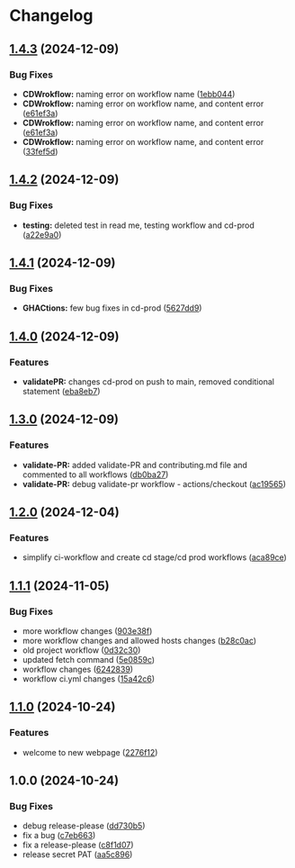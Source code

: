 # Changelog

## [1.4.3](https://github.com/Morethanatester/django-benpavey/compare/v1.4.2...v1.4.3) (2024-12-09)


### Bug Fixes

* **CDWrokflow:** naming error on workflow name ([1ebb044](https://github.com/Morethanatester/django-benpavey/commit/1ebb0449bdb0172f2dcf451e1d8f51fe3e35d28b))
* **CDWrokflow:** naming error on workflow name, and content error ([e61ef3a](https://github.com/Morethanatester/django-benpavey/commit/e61ef3a6f0f38145a03e7176823971dd6959c8c0))
* **CDWrokflow:** naming error on workflow name, and content error ([e61ef3a](https://github.com/Morethanatester/django-benpavey/commit/e61ef3a6f0f38145a03e7176823971dd6959c8c0))
* **CDWrokflow:** naming error on workflow name, and content error ([33fef5d](https://github.com/Morethanatester/django-benpavey/commit/33fef5db13781c58accaf6d964421f504ebe1fca))

## [1.4.2](https://github.com/Morethanatester/django-benpavey/compare/v1.4.1...v1.4.2) (2024-12-09)


### Bug Fixes

* **testing:** deleted test in read me, testing workflow and cd-prod ([a22e9a0](https://github.com/Morethanatester/django-benpavey/commit/a22e9a037b514718e71115b75cbb630950ab5d52))

## [1.4.1](https://github.com/Morethanatester/django-benpavey/compare/v1.4.0...v1.4.1) (2024-12-09)


### Bug Fixes

* **GHACtions:** few bug fixes in cd-prod ([5627dd9](https://github.com/Morethanatester/django-benpavey/commit/5627dd9ef503c9f64055d1c3a3a884eeea0fd98d))

## [1.4.0](https://github.com/Morethanatester/django-benpavey/compare/v1.3.0...v1.4.0) (2024-12-09)


### Features

* **validatePR:** changes cd-prod on push to main, removed conditional statement ([eba8eb7](https://github.com/Morethanatester/django-benpavey/commit/eba8eb7d8b894f85441348b276dcedd8617169e1))

## [1.3.0](https://github.com/Morethanatester/django-benpavey/compare/v1.2.0...v1.3.0) (2024-12-09)


### Features

* **validate-PR:** added validate-PR and contributing.md file and commented to all workflows ([db0ba27](https://github.com/Morethanatester/django-benpavey/commit/db0ba2741ec49dfc14fda159d6f94aa176c70424))
* **validate-PR:** debug validate-pr workflow - actions/checkout ([ac19565](https://github.com/Morethanatester/django-benpavey/commit/ac1956522b73089ce63116299a52770fab18cd90))

## [1.2.0](https://github.com/Morethanatester/django-benpavey/compare/v1.1.1...v1.2.0) (2024-12-04)


### Features

* simplify ci-workflow and create cd stage/cd prod workflows ([aca89ce](https://github.com/Morethanatester/django-benpavey/commit/aca89ce3f7f53e52298e798f502c39c6e9acab66))

## [1.1.1](https://github.com/Morethanatester/django-benpavey/compare/v1.1.0...v1.1.1) (2024-11-05)


### Bug Fixes

* more workflow changes ([903e38f](https://github.com/Morethanatester/django-benpavey/commit/903e38f19885de2e5ce0209f529b80fdec944c8d))
* more workflow changes and allowed hosts changes ([b28c0ac](https://github.com/Morethanatester/django-benpavey/commit/b28c0acaec9157811f5219f6f31285e345559041))
* old project workflow ([0d32c30](https://github.com/Morethanatester/django-benpavey/commit/0d32c30a2bbf994cac12ef65b1253ceee44a8803))
* updated fetch command ([5e0859c](https://github.com/Morethanatester/django-benpavey/commit/5e0859cc917e931e420c63a1667b72b18baa1a0e))
* workflow changes ([6242839](https://github.com/Morethanatester/django-benpavey/commit/6242839b6e9825866c923bc37044d009f891f43c))
* workflow ci.yml changes ([15a42c6](https://github.com/Morethanatester/django-benpavey/commit/15a42c6d2a5c289fabae40ce20dad229aa247b9b))

## [1.1.0](https://www.github.com/Morethanatester/django-benpavey/compare/v1.0.0...v1.1.0) (2024-10-24)


### Features

* welcome to new webpage ([2276f12](https://www.github.com/Morethanatester/django-benpavey/commit/2276f124ab00dc602a871afac69b505088020f88))

## 1.0.0 (2024-10-24)


### Bug Fixes

* debug release-please ([dd730b5](https://www.github.com/Morethanatester/django-benpavey/commit/dd730b50a3bc7bab0f80b4d8f5013f72774b400c))
* fix a bug ([c7eb663](https://www.github.com/Morethanatester/django-benpavey/commit/c7eb66323f68617d6e34a353f22d869de5f26b52))
* fix a release-please ([c8f1d07](https://www.github.com/Morethanatester/django-benpavey/commit/c8f1d077e9e98e65f224fe37d1ec6aa7dafe4061))
* release secret PAT ([aa5c896](https://www.github.com/Morethanatester/django-benpavey/commit/aa5c896b048e6732c9a56d935f020247aeb42013))
